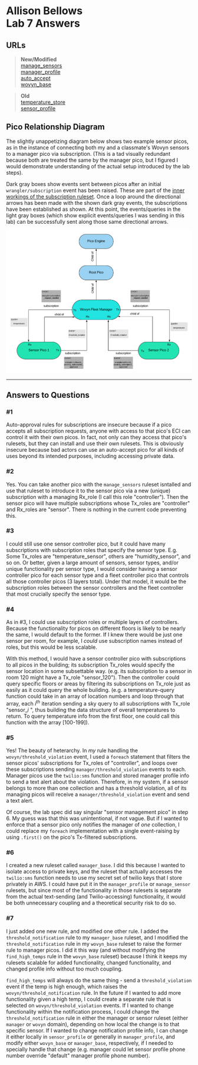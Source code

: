 # Allison Bellows </br>Lab 7 Answers

## URLs

> **New/Modified** </br>
> [manage_sensors](https://raw.githubusercontent.com/albellows/reimagined-guacamole/master/lab7/manage_sensors.krl) </br>
> [manager_profile](https://raw.githubusercontent.com/albellows/reimagined-guacamole/master/lab7/manager_profile.krl) </br>
> [auto_accept](https://raw.githubusercontent.com/albellows/reimagined-guacamole/master/lab7/auto_accept.krl) </br>
> [wovyn_base](https://raw.githubusercontent.com/albellows/reimagined-guacamole/master/lab7/wovyn_base.krl)

> **Old** </br>
> [temperature_store](https://raw.githubusercontent.com/albellows/reimagined-guacamole/master/lab7/temperature_store.krl) </br>
> [sensor_profile](https://raw.githubusercontent.com/albellows/reimagined-guacamole/master/lab7/sensor_profile.krl)

## Pico Relationship Diagram

The slightly unappetizing diagram below shows two example sensor picos, as in the instance of connecting both my and a classmate's Wovyn sensors to a manager pico via subscription.  (This is a tad visually redundant because both are treated the same by the manager pico, but I figured I would demonstrate understanding of the actual setup introduced by the lab steps).  

Dark gray boxes show events sent between picos after an initial `wrangler/subscription` event has been raised.  These are part of the [inner workings of the subscription ruleset](https://picolabs.atlassian.net/wiki/spaces/docs/pages/186843209/Managing+Subscriptions).  Once a loop around the directional arrows has been made with the shown dark gray events, the subscriptions have been established as shown.  At this point, the events/queries in the light gray boxes (which show explicit events/queries I was sending in this lab) can be successfully sent along those same directional arrows.

![PicoSystem](PicoSystem.png)

---

## Answers to Questions

### #1

Auto-approval rules for subscriptions are insecure because if a pico accepts all subscription requests, anyone with access to that pico's ECI can control it with their own picos.  In fact, not only can they access that pico's rulesets, but they can install and use their own rulesets.  This is obviously insecure because bad actors can use an auto-accept pico for all kinds of uses beyond its intended purposes, including accessing private data.

### #2

Yes.  You can take another pico with the `manage_sensors` ruleset isntalled and use that ruleset to introduce it to the sensor pico via a new (unique) subscription with a managing Rx_role (I call this role "controller").  Then the sensor pico will have multiple subscriptions whose Tx_roles are "controller" and Rx_roles are "sensor".  There is nothing in the current code preventing this.

### #3

I could still use one sensor controller pico, but it could have many subscriptions with subscription roles that specify the sensor type.  E.g. Some Tx_roles are "temperature_sensor", others are "humidity_sensor", and so on.  Or better, given a large amount of sensors, sensor types, and/or unique functionality per sensor type, I would consider having a sensor controller pico for each sensor type and a fleet controller pico that controls all those controller picos (3 layers total).  Under that model, it would be the subscription roles between the sensor controllers and the fleet controller that most crucially specify the sensor type.

### #4

As in #3, I could use subscription roles or multiple layers of controllers.  Because the functionality for picos on different floors is likely to be nearly the same, I would default to the former.  If I knew there would be just one sensor per room, for example, I *could* use subscription names instead of roles, but this would be less scalable.  

With this method, I would have a sensor controller pico with subscriptions to all picos in the building; its subscription Tx_roles would specify the sensor location in some subsettable way.  (e.g. its subscription to a sensor in room 120 might have a Tx_role "sensor_120").  Then the controller could query specific floors or areas by filtering its subscriptions on Tx_role just as easily as it could query the whole building.  (e.g. a temperature-query function could take in an array of location numbers and loop through that array, each *i<sup>th</sup>* iteration sending a sky query to all subscriptions with Tx_role "sensor_*i* ", thus building the data structure of overall temperatures to return.  To query temperature info from the first floor, one could call this function with the array [100-199]).

### #5

Yes!  The beauty of heterarchy.  In *my* rule handling the `wovyn/threshold_violation` event, I used a `foreach` statement that filters the sensor picos' subscriptions for Tx_roles of "controller", and loops over these subscriptions sending `manager/threshold_violation` events to each.  Manager picos use the `twilio:sms` function and stored manager profile info to send a text alert about the violation.  Therefore, in my system, if a sensor belongs to more than one collection and has a threshold violation, all of its managing picos will receive a `manager/threshold_violation` event and send a text alert.

Of course, the lab spec did say singular "sensor management pico" in step 6.  My guess was that this was unintentional, if not vague.  But if I wanted to enforce that a sensor pico only notifies the manager of *one* collection, I could replace my `foreach` implementation with a single event-raising by using `.first()` on the pico's Tx-filtered subscriptions.

### #6

I created a new ruleset called `manager_base`.  I did this because I wanted to isolate access to private keys, and the ruleset that actually accesses the `twilio:sms` function needs to use my secret set of twilio keys that I store privately in AWS.  I could have put it in the `manager_profile` or `manage_sensor` rulesets, but since most of the functionality in those rulesets is separate from the actual text-sending (and Twilio-accessing) functionality, it would be both unnecessary coupling and a theoretical security risk to do so. 

### #7

I just added one new rule, and modified one other rule.  I added the `threshold_notification` rule to my `manager_base` ruleset, and I modified the `threshold_notification` rule in my `wovyn_base` ruleset to raise the former rule to manager picos.  I did it this way (and without modifying the `find_high_temps` rule in the `wovyn_base` ruleset) because I think it keeps my rulesets scalable for added functionality, changed functionality, and changed profile info without too much coupling.  

`find_high_temps` will always do the same thing - send a `threshold_violation` event if the temp is high enough, which raises the `wovyn/threshold_notification` rule.  In the future if I wanted to add more functionality given a high temp, I could create a separate rule that is selected on `wovyn/threshold_violation` events.  If I wanted to change functionality within the notification process, I could change the `threshold_notification` rule in either the manager or sensor ruleset (either `manager` or `wovyn` domain), depending on how local the change is to that specific sensor.  If I wanted to change notification profile info, I can change it either locally in `sensor_profile` or generally in `manager_profile`, and modify either `wovyn_base` or `manager_base`, respectively, if I needed to specially handle that change (e.g. manager could let sensor profile phone number override "default" manager profile phone number).  

